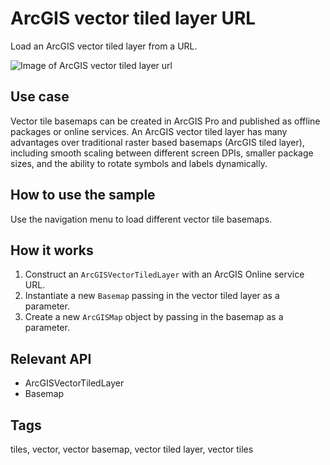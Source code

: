 # ArcGIS vector tiled layer URL

Load an ArcGIS vector tiled layer from a URL.

![Image of ArcGIS vector tiled layer url](arcgis-vectortiledlayer-url.png)

## Use case

Vector tile basemaps can be created in ArcGIS Pro and published as offline packages or online services. An ArcGIS vector tiled layer has many advantages over traditional raster based basemaps (ArcGIS tiled layer), including smooth scaling between different screen DPIs, smaller package sizes, and the ability to rotate symbols and labels dynamically.

## How to use the sample

Use the navigation menu to load different vector tile basemaps.

## How it works

1. Construct an `ArcGISVectorTiledLayer` with an ArcGIS Online service URL. 
2. Instantiate a new `Basemap` passing in the vector tiled layer as a parameter.
3. Create a new `ArcGISMap` object by passing in the basemap as a parameter.

## Relevant API

* ArcGISVectorTiledLayer
* Basemap

## Tags

tiles, vector, vector basemap, vector tiled layer, vector tiles
